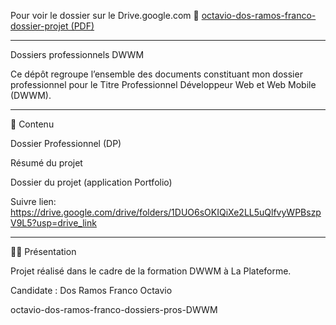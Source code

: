 Pour voir le dossier sur le Drive.google.com
📄 [octavio-dos-ramos-franco-dossier-projet (PDF)](https://drive.google.com/drive/folders/1DUO6sOKIQiXe2LL5uQlfvyWPBszpV9L5?usp=drive_link)
______________________________________________________________________________________________________________________________

Dossiers professionnels DWWM

Ce dépôt regroupe l’ensemble des documents constituant mon dossier professionnel pour le Titre Professionnel Développeur Web et Web Mobile (DWWM).

______________________________________________________________________________________________________________________________

📂 Contenu

Dossier Professionnel (DP)

Résumé du projet

Dossier du projet (application Portfolio) 

Suivre lien: https://drive.google.com/drive/folders/1DUO6sOKIQiXe2LL5uQlfvyWPBszpV9L5?usp=drive_link

______________________________________________________________________________________________________________________________

🧑‍💻 Présentation

Projet réalisé dans le cadre de la formation DWWM à La Plateforme.

Candidate : Dos Ramos Franco Octavio


octavio-dos-ramos-franco-dossiers-pros-DWWM
